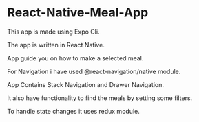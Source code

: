 # React-Native-Meal-App
This app is made using Expo Cli.

The app is written in React Native.

App guide you on how to make a selected meal.

For Navigation i have used @react-navigation/native module.

App Contains Stack Navigation and Drawer Navigation.

It also have functionality to find the meals by setting some filters.

To handle state changes it uses redux module.
